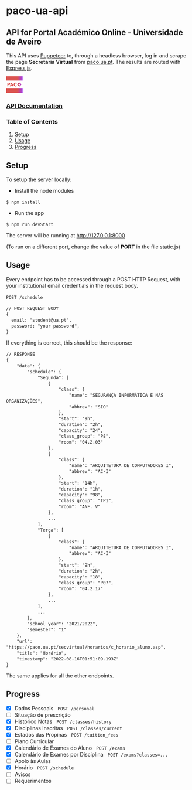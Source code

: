 # paco-ua-api

## API for Portal Académico Online - Universidade de Aveiro

This API uses [Puppeteer](https://pptr.dev/) to, through a headless browser, log in and scrape the page **Secretaria Virtual** from [paco.ua.pt](https://paco.ua.pt). The results are routed with [Express.js](https://expressjs.com/).

![logo](/images/paco-api-logo-45.png)

### [API Documentation](docs/README.md)

### Table of Contents

1. [Setup](#setup)
2. [Usage](#usage)
3. [Progress](#progress)

## Setup

To setup the server locally:

- Install the node modules

```
$ npm install
```

- Run the app

```
$ npm run devStart
```

The server will be running at http://127.0.0.1:8000

(To run on a different port, change the value of **PORT** in the file static.js)

## Usage

Every endpoint has to be accessed through a POST HTTP Request, with your institutional email credentials in the request body.

`POST /schedule`

```json5
// POST REQUEST BODY
{
  email: "student@ua.pt",
  password: "your password",
}
```

If everything is correct, this should be the response:

```json5
// RESPONSE
{
    "data": {
        "schedule": {
            "Segunda": [
                {
                    "class": {
                        "name": "SEGURANÇA INFORMÁTICA E NAS ORGANIZAÇÕES",
                        "abbrev": "SIO"
                    },
                    "start": "9h",
                    "duration": "2h",
                    "capacity": "24",
                    "class_group": "P8",
                    "room": "04.2.03"
                },
                {
                    "class": {
                        "name": "ARQUITETURA DE COMPUTADORES I",
                        "abbrev": "AC-I"
                    },
                    "start": "14h",
                    "duration": "1h",
                    "capacity": "98",
                    "class_group": "TP1",
                    "room": "ANF. V"
                },
                ...
            ],
            "Terça": [
                {
                    "class": {
                        "name": "ARQUITETURA DE COMPUTADORES I",
                        "abbrev": "AC-I"
                    },
                    "start": "9h",
                    "duration": "2h",
                    "capacity": "18",
                    "class_group": "P07",
                    "room": "04.2.17"
                },
                ...
            ],
            ...
        },
        "school_year": "2021/2022",
        "semester": "1"
    },
    "url": "https://paco.ua.pt/secvirtual/horarios/c_horario_aluno.asp",
    "title": "Horário",
    "timestamp": "2022-08-16T01:51:09.193Z"
}
```

The same applies for all the other endpoints.

## Progress

- [x] Dados Pessoais &nbsp;&nbsp;`POST /personal`
- [ ] Situação de prescrição
- [x] Histórico Notas &nbsp;&nbsp;`POST /classes/history`
- [x] Disciplinas Inscritas &nbsp;&nbsp;`POST /classes/current`
- [x] Estados das Propinas &nbsp;&nbsp;`POST /tuition_fees`
- [ ] Plano Curricular
- [x] Calendário de Exames do Aluno &nbsp;&nbsp;`POST /exams`
- [x] Calendário de Exames por Disciplina &nbsp;&nbsp;`POST /exams?classes=...`
- [ ] Apoio às Aulas
- [x] Horário &nbsp;&nbsp;`POST /schedule`
- [ ] Avisos
- [ ] Requerimentos
